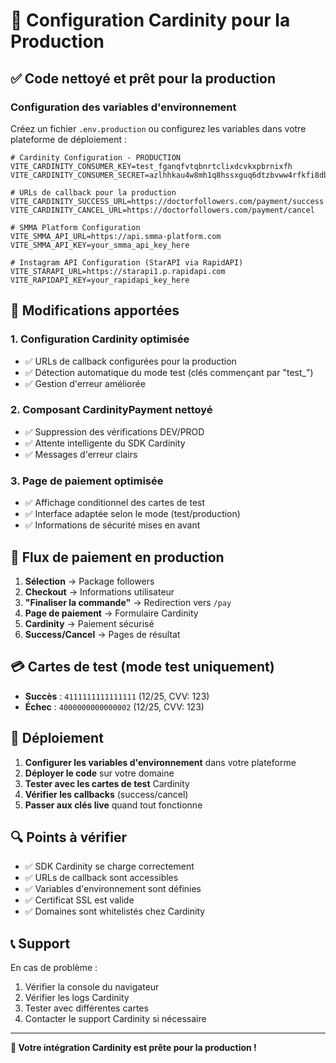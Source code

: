 # 🚀 Configuration Cardinity pour la Production

## ✅ Code nettoyé et prêt pour la production

### Configuration des variables d'environnement

Créez un fichier `.env.production` ou configurez les variables dans votre plateforme de déploiement :

```env
# Cardinity Configuration - PRODUCTION
VITE_CARDINITY_CONSUMER_KEY=test_fganqfvtqbnrtclixdcvkxpbrnixfh
VITE_CARDINITY_CONSUMER_SECRET=azlhhkau4w8mh1q8hssxguq6dtzbvww4rfkfi8db4yhxm39ey1

# URLs de callback pour la production
VITE_CARDINITY_SUCCESS_URL=https://doctorfollowers.com/payment/success
VITE_CARDINITY_CANCEL_URL=https://doctorfollowers.com/payment/cancel

# SMMA Platform Configuration
VITE_SMMA_API_URL=https://api.smma-platform.com
VITE_SMMA_API_KEY=your_smma_api_key_here

# Instagram API Configuration (StarAPI via RapidAPI)
VITE_STARAPI_URL=https://starapi1.p.rapidapi.com
VITE_RAPIDAPI_KEY=your_rapidapi_key_here
```

## 🔧 Modifications apportées

### 1. Configuration Cardinity optimisée
- ✅ URLs de callback configurées pour la production
- ✅ Détection automatique du mode test (clés commençant par "test_")
- ✅ Gestion d'erreur améliorée

### 2. Composant CardinityPayment nettoyé
- ✅ Suppression des vérifications DEV/PROD
- ✅ Attente intelligente du SDK Cardinity
- ✅ Messages d'erreur clairs

### 3. Page de paiement optimisée
- ✅ Affichage conditionnel des cartes de test
- ✅ Interface adaptée selon le mode (test/production)
- ✅ Informations de sécurité mises en avant

## 🎯 Flux de paiement en production

1. **Sélection** → Package followers
2. **Checkout** → Informations utilisateur
3. **"Finaliser la commande"** → Redirection vers `/pay`
4. **Page de paiement** → Formulaire Cardinity
5. **Cardinity** → Paiement sécurisé
6. **Success/Cancel** → Pages de résultat

## 💳 Cartes de test (mode test uniquement)

- **Succès** : `4111111111111111` (12/25, CVV: 123)
- **Échec** : `4000000000000002` (12/25, CVV: 123)

## 🚀 Déploiement

1. **Configurer les variables d'environnement** dans votre plateforme
2. **Déployer le code** sur votre domaine
3. **Tester avec les cartes de test** Cardinity
4. **Vérifier les callbacks** (success/cancel)
5. **Passer aux clés live** quand tout fonctionne

## 🔍 Points à vérifier

- ✅ SDK Cardinity se charge correctement
- ✅ URLs de callback sont accessibles
- ✅ Variables d'environnement sont définies
- ✅ Certificat SSL est valide
- ✅ Domaines sont whitelistés chez Cardinity

## 📞 Support

En cas de problème :
1. Vérifier la console du navigateur
2. Vérifier les logs Cardinity
3. Tester avec différentes cartes
4. Contacter le support Cardinity si nécessaire

---

**🎉 Votre intégration Cardinity est prête pour la production !**
